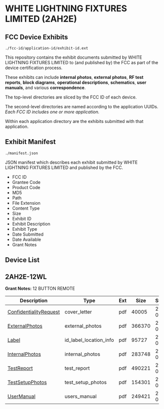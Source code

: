# WHITE LIGHTNING FIXTURES LIMITED (2AH2E)
## FCC Device Exhibits

```
./fcc-id/application-id/exhibit-id.ext
```

This repository contains the exhibit documents submitted by WHITE LIGHTNING FIXTURES LIMITED to (and published by) the FCC as part of the device certification process.

These exhibits can include **internal photos**, **external photos**, **RF test reports**, **block diagrams**, **operational descriptions**, **schematics**, **user manuals**, and various **correspondence**.

The top-level directories are sliced by the FCC ID of each device.

The second-level directories are named according to the application UUIDs. *Each FCC ID includes one or more application.*

Within each application directory are the exhibits submitted with that application. 

## Exhibit Manifest

```
./manifest.json
```

JSON manifest which describes each exhibit submitted by WHITE LIGHTNING FIXTURES LIMITED and published by the FCC.

- FCC ID
- Grantee Code
- Product Code
- MD5
- Path
- File Extension
- Content Type
- Size
- Exhibit ID
- Exhibit Description
- Exhibit Type
- Date Submitted
- Date Available
- Grant Notes

## Device List
## 2AH2E-12WL
**Grant Notes:** 12 BUTTON REMOTE

| Description | Type | Ext | Size | Submitted | Available |
| ----------- | ---- | --- | ---- | --------- | --------- |
| [ConfidentialityRequest](2AH2E-12WL/2496c38ccc489006d010470ab61396e6/2976891.pdf) | cover_letter | pdf | 40005 | 2016-05-02 | 2016-05-02 |
| [ExternalPhotos](2AH2E-12WL/2496c38ccc489006d010470ab61396e6/2976894.pdf) | external_photos | pdf | 366370 | 2016-05-02 | 2016-05-02 |
| [Label](2AH2E-12WL/2496c38ccc489006d010470ab61396e6/2976888.pdf) | id_label_location_info | pdf | 95727 | 2016-05-02 | 2016-05-02 |
| [InternalPhotos](2AH2E-12WL/2496c38ccc489006d010470ab61396e6/2976893.pdf) | internal_photos | pdf | 283748 | 2016-05-02 | 2016-05-02 |
| [TestReport](2AH2E-12WL/2496c38ccc489006d010470ab61396e6/2976890.pdf) | test_report | pdf | 490221 | 2016-05-02 | 2016-05-02 |
| [TestSetupPhotos](2AH2E-12WL/2496c38ccc489006d010470ab61396e6/2976892.pdf) | test_setup_photos | pdf | 154301 | 2016-05-02 | 2016-05-02 |
| [UserManual](2AH2E-12WL/2496c38ccc489006d010470ab61396e6/2976885.pdf) | users_manual | pdf | 249421 | 2016-05-02 | 2016-05-02 |
